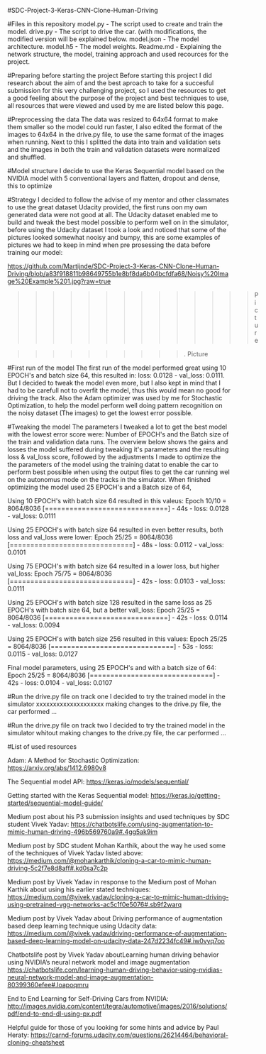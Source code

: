 #SDC-Project-3-Keras-CNN-Clone-Human-Driving

#Files in this repository
model.py - The script used to create and train the model.
drive.py - The script to drive the car. (with modifications, the modified version will be explained below.
model.json - The model architecture.
model.h5 - The model weights.
Readme.md - Explaining the network structure, the model, training approach and used recources for the project.


#Preparing before starting the project
Before starting this project I did research about the aim of and the best aproach to take for a succesful submission for this very challenging project, so I used the resources to get a good feeling about the purpose of the project and best techniques to use, all resources that were viewed and used by me are listed below this page.


#Preprocessing the data
The data was resized to 64x64 format to make them smaller so the model could run faster, I also edited the format of the images to 64x64 in the drive.py file, to use the same format of the images when running. Next to this I splitted the data into train and validation sets and the images in both the train and validation datasets were normalized and shuffled. 


#Model structure
I decide to use the Keras Sequential model based on the NVIDIA model with 5 conventional layers and flatten, dropout and dense, this to optimize  


#Strategy
I decided to follow the advise of my mentor and other classmates to use the great dataset Udacity provided, the first runs oon my own generated data were not good at all. The Udacity dataset enabled me to build and tweak the best model possible to perform well on in the simulator, before using the Udacity dataset I took a look and noticed that some of the pictures looked somewhat nooisy and bumpy, this are some examples of pictures we had to keep in mind when pre prosessing the data before training our model:

https://github.com/Martijnde/SDC-Project-3-Keras-CNN-Clone-Human-Driving/blob/a83f918811b98649755b1e8bf8da6b04bcfdfa68/Noisy%20Image%20Example%201.jpg?raw=true
>>>>>>>>>>>>>> Picture

>>>>>>>>>>. Picture 


#First run of the model
The first run of the model performed great using 10 EPOCH's and batch size 64, this resulted in: loss: 0.0128 - val_loss: 0.0111.
But I decided to tweak the model even more, but I also kept in mind that I had to be carefull not to overfit the model, thus this
would mean no good for driving the track. Also the Adam optimizer was used by me for Stochastic Optimization, to help the model perform well doing pattern recognition on the noisy dataset (The images) to get the lowest error possible.

#Tweaking the model
The parameters I tweaked a lot to get the best model with the lowest error score were: Number of EPOCH's and the Batch size of the train and validation data runs. The overview below shows the gains and losses the model suffered during tweaking it's parameters and the resulting loss & val_loss score, followed by the adjustments I made to optimize the the parameters of the model using the training datat to enable the car to perform best possible when using the output files to get the car running wel on the autonomus mode on the tracks in the simulator. When finished optimizing the model used 25 EPOCH's and a Batch size of 64, 

Using 10 EPOCH's with batch size 64 resulted in this valeus: 
Epoch 10/10 = 8064/8036 [==============================] - 44s - loss: 0.0128 - val_loss: 0.0111

Using 25 EPOCH's with batch size 64 resulted in even better results, both loss and val_loss were lower:
Epoch 25/25 = 8064/8036 [==============================] - 48s - loss: 0.0112 - val_loss: 0.0101

Using 75 EPOCH's with batch size 64  resulted in a lower loss, but higher val_loss:
Epoch 75/75 = 8064/8036 [==============================] - 42s - loss: 0.0103 - val_loss: 0.0111

Using 25 EPOCH's with batch size 128 resulted in the same loss as 25 EPOCH's with batch size 64, but a better vall_loss:
Epoch 25/25 = 8064/8036 [==============================] - 42s - loss: 0.0114 - val_loss: 0.0094

Using 25 EPOCH's with batch size 256 resulted in this values:
Epoch 25/25 = 8064/8036 [==============================] - 53s - loss: 0.0115 - val_loss: 0.0127

Final model parameters, using 25 EPOCH's and with a batch size of 64:
Epoch 25/25 = 8064/8036 [==============================] - 42s - loss: 0.0104 - val_loss: 0.0107


#Run the drive.py file on track one
I decided to try the trained model in the simulator xxxxxxxxxxxxxxxxxxxx making changes to the drive.py file, the car performed ...


#Run the drive.py file on track two
I decided to try the trained model in the simulator whitout making changes to the drive.py file, the car performed ...


#List of used resources

Adam: A Method for Stochastic Optimization:
https://arxiv.org/abs/1412.6980v8

The Sequential model API:
https://keras.io/models/sequential/

Getting started with the Keras Sequential model:
https://keras.io/getting-started/sequential-model-guide/

Medium post about his P3 submission insights and used techniques by SDC student Vivek Yadav:
https://chatbotslife.com/using-augmentation-to-mimic-human-driving-496b569760a9#.4gg5ak9im

Medium post by SDC student Mohan Karthik, about the way he used some of the techniques of Vivek Yadav listed above:
https://medium.com/@mohankarthik/cloning-a-car-to-mimic-human-driving-5c2f7e8d8aff#.kd0sa7c2p

Medium post by Vivek Yadav in response to the Medium post of Mohan Karthik about using his earlier stated techniques:
https://medium.com/@vivek.yadav/cloning-a-car-to-mimic-human-driving-using-pretrained-vgg-networks-ac5c1f0e5076#.sb9f2warq

Medium post by Vivek Yadav about Driving performance of augmentation based deep learning technique using Udacity data:
https://medium.com/@vivek.yadav/driving-performance-of-augmentation-based-deep-learning-model-on-udacity-data-247d2234fc49#.iw0vyq7oo

Chatbotslife post by Vivek Yadav aboutLearning human driving behavior using NVIDIA’s neural network model and image augmentation  
https://chatbotslife.com/learning-human-driving-behavior-using-nvidias-neural-network-model-and-image-augmentation-80399360efee#.loapoqmru

End to End Learning for Self-Driving Cars from NVIDIA:
http://images.nvidia.com/content/tegra/automotive/images/2016/solutions/pdf/end-to-end-dl-using-px.pdf

Helpful guide for those of you looking for some hints and advice by Paul Heraty:
https://carnd-forums.udacity.com/questions/26214464/behavioral-cloning-cheatsheet
